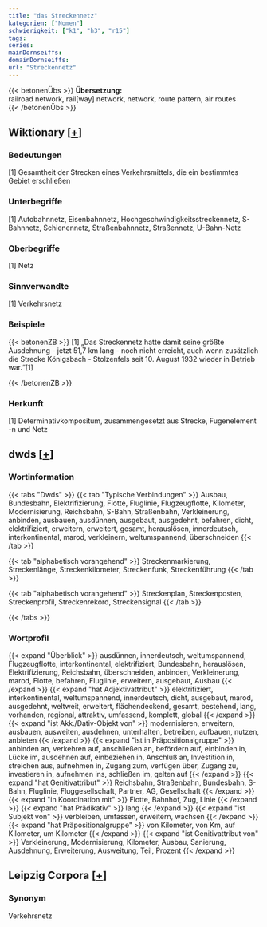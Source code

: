 ```yaml
---
title: "das Streckennetz"
kategorien: ["Nomen"]
schwierigkeit: ["k1", "h3", "r15"]
tags:
series:
mainDornseiffs:
domainDornseiffs:
url: "Streckennetz"
---
```


{{< betonenÜbs >}}
**Übersetzung:**  
railroad network, rail[way] network, network, route pattern, air routes  
{{< /betonenÜbs >}}

## Wiktionary [[+](https://de.wiktionary.org/wiki/Streckennetz)]

### Bedeutungen
[1] Gesamtheit der Strecken eines Verkehrsmittels, die ein bestimmtes Gebiet erschließen  

### Unterbegriffe
[1] Autobahnnetz, Eisenbahnnetz, Hochgeschwindigkeitsstreckennetz, S-Bahnnetz, Schienennetz, Straßenbahnnetz, Straßennetz, U-Bahn-Netz  

### Oberbegriffe
[1] Netz  

### Sinnverwandte
[1] Verkehrsnetz  

### Beispiele
{{< betonenZB >}}
[1] „Das Streckennetz hatte damit seine größte Ausdehnung - jetzt 51,7 km lang - noch nicht erreicht, auch wenn zusätzlich die Strecke Königsbach - Stolzenfels seit 10. August 1932 wieder in Betrieb war.“[1]  

{{< /betonenZB >}}
### Herkunft
[1] Determinativkompositum, zusammengesetzt aus Strecke, Fugenelement -n und Netz  



## dwds [[+](https://www.dwds.de/wb/Streckennetz)]

### Wortinformation
{{< tabs "Dwds" >}}
{{< tab "Typische Verbindungen" >}}
Ausbau, Bundesbahn, Elektrifizierung, Flotte, Fluglinie, Flugzeugflotte, Kilometer, Modernisierung, Reichsbahn, S-Bahn, Straßenbahn, Verkleinerung, anbinden, ausbauen, ausdünnen, ausgebaut, ausgedehnt, befahren, dicht, elektrifiziert, erweitern, erweitert, gesamt, herauslösen, innerdeutsch, interkontinental, marod, verkleinern, weltumspannend, überschneiden
{{< /tab >}}

{{< tab "alphabetisch vorangehend" >}}
Streckenmarkierung, Streckenlänge, Streckenkilometer, Streckenfunk, Streckenführung
{{< /tab >}}

{{< tab "alphabetisch vorangehend" >}}
Streckenplan, Streckenposten, Streckenprofil, Streckenrekord, Streckensignal
{{< /tab >}}

{{< /tabs >}}

### Wortprofil
{{< expand "Überblick" >}} ausdünnen, innerdeutsch, weltumspannend, Flugzeugflotte, interkontinental, elektrifiziert, Bundesbahn, herauslösen, Elektrifizierung, Reichsbahn, überschneiden, anbinden, Verkleinerung, marod, Flotte, befahren, Fluglinie, erweitern, ausgebaut, Ausbau {{< /expand >}}
{{< expand "hat Adjektivattribut" >}} elektrifiziert, interkontinental, weltumspannend, innerdeutsch, dicht, ausgebaut, marod, ausgedehnt, weltweit, erweitert, flächendeckend, gesamt, bestehend, lang, vorhanden, regional, attraktiv, umfassend, komplett, global {{< /expand >}}
{{< expand "ist Akk./Dativ-Objekt von" >}} modernisieren, erweitern, ausbauen, ausweiten, ausdehnen, unterhalten, betreiben, aufbauen, nutzen, anbieten {{< /expand >}}
{{< expand "ist in Präpositionalgruppe" >}} anbinden an, verkehren auf, anschließen an, befördern auf, einbinden in, Lücke im, ausdehnen auf, einbeziehen in, Anschluß an, Investition in, streichen aus, aufnehmen in, Zugang zum, verfügen über, Zugang zu, investieren in, aufnehmen ins, schließen im, gelten auf {{< /expand >}}
{{< expand "hat Genitivattribut" >}} Reichsbahn, Straßenbahn, Bundesbahn, S-Bahn, Fluglinie, Fluggesellschaft, Partner, AG, Gesellschaft {{< /expand >}}
{{< expand "in Koordination mit" >}} Flotte, Bahnhof, Zug, Linie {{< /expand >}}
{{< expand "hat Prädikativ" >}} lang {{< /expand >}}
{{< expand "ist Subjekt von" >}} verbleiben, umfassen, erweitern, wachsen {{< /expand >}}
{{< expand "hat Präpositionalgruppe" >}} von Kilometer, von Km, auf Kilometer, um Kilometer {{< /expand >}}
{{< expand "ist Genitivattribut von" >}} Verkleinerung, Modernisierung, Kilometer, Ausbau, Sanierung, Ausdehnung, Erweiterung, Ausweitung, Teil, Prozent {{< /expand >}}

## Leipzig Corpora [[+](https://corpora.uni-leipzig.de/en/res?word=Streckennetz&corpusId=deu_newscrawl-public_2018)]


### Synonym
Verkehrsnetz

